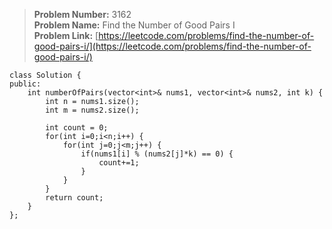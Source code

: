 > **Problem Number:** 3162 <br>
> **Problem Name:** Find the Number of Good Pairs I <br>
> **Problem Link:** [https://leetcode.com/problems/find-the-number-of-good-pairs-i/](https://leetcode.com/problems/find-the-number-of-good-pairs-i/) <br>

    class Solution {
    public:
        int numberOfPairs(vector<int>& nums1, vector<int>& nums2, int k) {
            int n = nums1.size();
            int m = nums2.size();

            int count = 0;
            for(int i=0;i<n;i++) {
                for(int j=0;j<m;j++) {
                    if(nums1[i] % (nums2[j]*k) == 0) {
                        count+=1;
                    }
                }
            }
            return count;
        }
    };